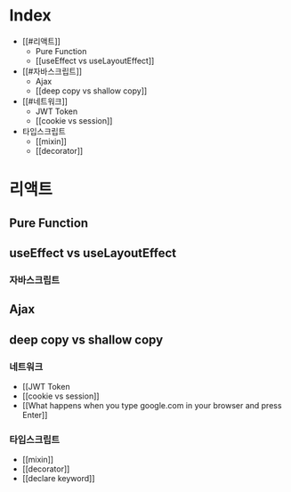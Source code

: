 # Index
- [[#리액트]]
	- Pure Function
	- [[useEffect vs useLayoutEffect]]
- [[#자바스크립트]]
	- Ajax
	- [[deep copy vs shallow copy]]
- [[#네트워크]]
	- JWT Token
	- [[cookie vs session]]
- 타입스크립트 
	- [[mixin]]
	- [[decorator]]
# 리액트
## Pure Function
## useEffect vs useLayoutEffect

### 자바스크립트
## Ajax
## deep copy vs shallow copy
### 네트워크
- [[JWT Token
- [[cookie vs session]]
- [[What happens when you type google.com in your browser and press Enter]]

### 타입스크립트
- [[mixin]]
- [[decorator]]
- [[declare keyword]]